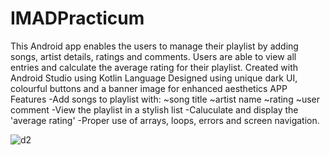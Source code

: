 # IMADPracticum
This Android app enables the users to manage their playlist by adding songs, artist details, ratings and comments. Users are able to view all entries and calculate the average rating for their playlist.
Created with Android Studio using Kotlin Language
Designed using unique dark UI, colourful buttons and a banner image for enhanced aesthetics
APP Features 
-Add songs to playlist with:
~song title
~artist name
~rating
~user comment
-View the playlist in a stylish list
-Caluculate and display the 'average rating' 
-Proper use of arrays, loops, errors and screen navigation.

![d2](https://github.com/user-attachments/assets/e962f072-b72b-4d0a-8c36-7ebc59b08ff1)
